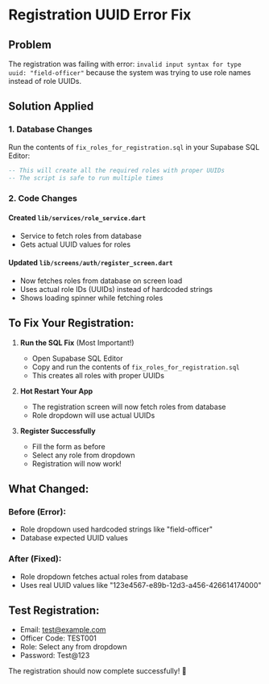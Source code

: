 # Registration UUID Error Fix

## Problem
The registration was failing with error: `invalid input syntax for type uuid: "field-officer"` because the system was trying to use role names instead of role UUIDs.

## Solution Applied

### 1. Database Changes
Run the contents of `fix_roles_for_registration.sql` in your Supabase SQL Editor:
```sql
-- This will create all the required roles with proper UUIDs
-- The script is safe to run multiple times
```

### 2. Code Changes

#### Created `lib/services/role_service.dart`
- Service to fetch roles from database
- Gets actual UUID values for roles

#### Updated `lib/screens/auth/register_screen.dart`
- Now fetches roles from database on screen load
- Uses actual role IDs (UUIDs) instead of hardcoded strings
- Shows loading spinner while fetching roles

## To Fix Your Registration:

1. **Run the SQL Fix** (Most Important!)
   - Open Supabase SQL Editor
   - Copy and run the contents of `fix_roles_for_registration.sql`
   - This creates all roles with proper UUIDs

2. **Hot Restart Your App**
   - The registration screen will now fetch roles from database
   - Role dropdown will use actual UUIDs

3. **Register Successfully**
   - Fill the form as before
   - Select any role from dropdown
   - Registration will now work!

## What Changed:

### Before (Error):
- Role dropdown used hardcoded strings like "field-officer"
- Database expected UUID values

### After (Fixed):
- Role dropdown fetches actual roles from database
- Uses real UUID values like "123e4567-e89b-12d3-a456-426614174000"

## Test Registration:
- Email: test@example.com
- Officer Code: TEST001
- Role: Select any from dropdown
- Password: Test@123

The registration should now complete successfully! 🎉
